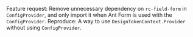 Feature request: Remove unnecessary dependency on `rc-field-form` in `ConfigProvider`, and only import it when Ant Form is used with the `ConfigProvider`.
Reproduce: A way to use `DesignTokenContext.Provider` without using `ConfigProvider`.
